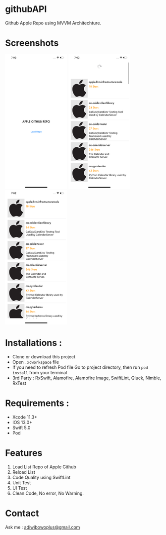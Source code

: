 # githubAPI
Github Apple Repo using MVVM Architechture.

# Screenshots
<img src="Screenshot/Splash.png" width=200 height=433> <img src="Screenshot/Reload.png" width=200 height=433>
<img src="Screenshot/List.png" width=200 height=433>

# Installations : 
  - Clone or download this project
  - Open ```.xcworkspace``` file
  - If you need to refresh Pod file Go to project directory, then run ```pod install``` from your terminal
  - 3rd Party : RxSwift, Alamofire, Alamofire Image, SwiftLint, Qiuck, Nimble, RxTest
  
# Requirements : 
  - Xcode 11.3+
  - IOS 13.0+
  - Swift 5.0
  - Pod
  
# Features 
1. Load List Repo of Apple Github
2. Reload List
4. Code Quality using SwiftLint
5. Unit Test
6. UI Test
7. Clean Code, No error, No Warning.

# Contact 
Ask me : adiwibowoplus@gmail.com
